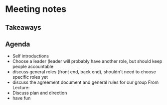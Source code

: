 # Meeting notes


## Takeaways



## Agenda
- Self introductions
- Choose a leader (leader will probably have another role, but should keep people accountable
- discuss general roles (front end, back end), shouldn't need to choose specific roles yet
- discuss the agreement document and general rules for our group
From Lecture:
- Discuss plan and direction
- have fun
